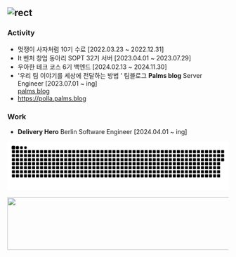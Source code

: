 ![rect](https://capsule-render.vercel.app/api?type=rect&color=gradient&text=%20%20jinchiim%20%20&fontAlign=30&fontSize=30&textBg=true&desc=%20jinchiim%20github&descAlign=60&descAlignY=50)
---

### Activity 
- 멋쟁이 사자처럼 10기 수료 [2022.03.23 ~ 2022.12.31]
- It 벤처 창업 동아리 SOPT 32기 서버 [2023.04.01 ~ 2023.07.29]
- 우아한 테크 코스 6기 백엔드 [2024.02.13 ~ 2024.11.30]
- '우리 팀 이야기를 세상에 전달하는 방법 ' 팀블로그 **Palms blog** Server Engineer [2023.07.01 ~ ing] <br>
[palms blog](https://www.palms.blog/)
- https://polla.palms.blog

### Work


- **Delivery Hero** Berlin Software Engineer [2024.04.01 ~ ing]

![snake gif](https://github.com/jinchiim/jinchiim/blob/output/github-contribution-grid-snake.svg)


<a href="https://github.com/devxb/gitanimals">
  <img
    src="https://render.gitanimals.org/lines/jinchiim?pet-id=587244599248005873"
    width="600"
    height="120"
  />
</a>
  
